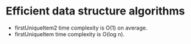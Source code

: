 # Efficient data structure algorithms 
* firstUniqueItem2 time complexity is O(1) on average.
* firstUniqueItem time complexity is O(log n).
